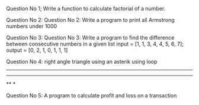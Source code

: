 Question No 1; Write a function to calculate factorial of a number.

Question No 2: Question No 2: Write a program to print all Armstrong numbers under 1000

Question No 3: Question No 3: Write a program to find the difference between consecutive numbers in a given list
input = [1, 1, 3, 4, 4, 5, 6, 7];
output = [0, 2, 1, 0, 1, 1, 1]

Question No 4: right angle triangle using an asterik using loop
****
***
**
*

Question No 5: A program to calculate profit and loss on a transaction
